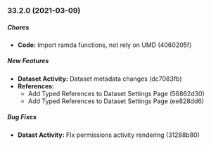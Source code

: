 ### 33.2.0 (2021-03-09)

##### Chores

* **Code:** Import ramda functions, not rely on UMD (4060205f)

##### New Features

* **Dataset Activity:** Dataset metadata changes (dc7083fb)
* **References:**
  * Add Typed References to Dataset Settings Page (56862d30)
  * Add Typed References to Dataset Settings Page (ee828dd6)

##### Bug Fixes

* **Datast Activity:** FIx permissions activity rendering (31288b80)

